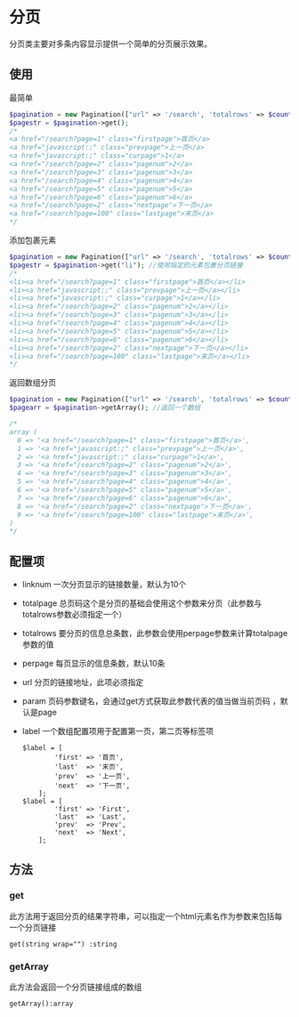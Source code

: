 # 分页

分页类主要对多条内容显示提供一个简单的分页展示效果。

## 使用

最简单

``` php
$pagination = new Pagination(["url" => '/search', 'totalrows' => $count]);
$pagestr = $pagination->get();
/*
<a href="/search?page=1" class="firstpage">首页</a>
<a href="javascript:;" class="prevpage">上一页</a>
<a href="javascript:;" class="curpage">1</a>
<a href="/search?page=2" class="pagenum">2</a>
<a href="/search?page=3" class="pagenum">3</a>
<a href="/search?page=4" class="pagenum">4</a>
<a href="/search?page=5" class="pagenum">5</a>
<a href="/search?page=6" class="pagenum">6</a>
<a href="/search?page=2" class="nextpage">下一页</a>
<a href="/search?page=100" class="lastpage">末页</a> 
*/
```

添加包裹元素

``` php
$pagination = new Pagination(["url" => '/search', 'totalrows' => $count]);
$pagestr = $pagination->get("li"); //使用指定的元素包裹分页链接
/*
<li><a href="/search?page=1" class="firstpage">首页</a></li>
<li><a href="javascript:;" class="prevpage">上一页</a></li>
<li><a href="javascript:;" class="curpage">1</a></li>
<li><a href="/search?page=2" class="pagenum">2</a></li>
<li><a href="/search?page=3" class="pagenum">3</a></li>
<li><a href="/search?page=4" class="pagenum">4</a></li>
<li><a href="/search?page=5" class="pagenum">5</a></li>
<li><a href="/search?page=6" class="pagenum">6</a></li>
<li><a href="/search?page=2" class="nextpage">下一页</a></li>
<li><a href="/search?page=100" class="lastpage">末页</a></li>
*/
```

返回数组分页

``` php
$pagination = new Pagination(["url" => '/search', 'totalrows' => $count]);
$pagearr = $pagination->getArray(); //返回一个数组

/*
array (
  0 => '<a href="/search?page=1" class="firstpage">首页</a>',
  1 => '<a href="javascript:;" class="prevpage">上一页</a>',
  2 => '<a href="javascript:;" class="curpage">1</a>',
  3 => '<a href="/search?page=2" class="pagenum">2</a>',
  4 => '<a href="/search?page=3" class="pagenum">3</a>',
  5 => '<a href="/search?page=4" class="pagenum">4</a>',
  6 => '<a href="/search?page=5" class="pagenum">5</a>',
  7 => '<a href="/search?page=6" class="pagenum">6</a>',
  8 => '<a href="/search?page=2" class="nextpage">下一页</a>',
  9 => '<a href="/search?page=100" class="lastpage">末页</a>',
)
*/
```

## 配置项

- linknum 一次分页显示的链接数量，默认为10个
  
- totalpage 总页码这个是分页的基础会使用这个参数来分页（此参数与totalrows参数必须指定一个）
  
- totalrows 要分页的信息总条数，此参数会使用perpage参数来计算totalpage参数的值
  
- perpage 每页显示的信息条数，默认10条
  
- url 分页的链接地址，此项必须指定
  
- param 页码参数键名，会通过get方式获取此参数代表的值当做当前页码 ，默认是page
  
- label 一个数组配置项用于配置第一页，第二页等标签项
  
  ``` 
  $label = [
          'first' => '首页',
          'last'  => '末页',
          'prev'  => '上一页',
          'next'  => '下一页',
      ];
  $label = [
          'first' => 'First',
          'last'  => 'Last',
          'prev'  => 'Prev',
          'next'  => 'Next',
      ];
  ```



## 方法

### get

此方法用于返回分页的结果字符串，可以指定一个html元素名作为参数来包括每一个分页链接

`get(string wrap="") :string`

### getArray

此方法会返回一个分页链接组成的数组

`getArray():array`